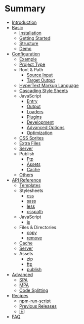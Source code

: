 # Summary

- [Introduction](README.md)
- [Basic](basic/toc.md)
  - [Installation](basic/installation.md)
  - [Getting Started](basic/getting-started.md)
  - [Structure](basic/structure.md)
  - [Demo](basic/demo.md)
- [Configuration](configuration/toc.md)
  - [Example](configuration/example.md)
  - [Project Type](configuration/project.md)
  - Root & Path
    - [Source Input](configuration/path.md#input)
    - [Target Output](configuration/path.md#output)
  - [HyperText Markup Language](configuration/html.md)
  - [Cascading Style Sheets](configuration/styles.md)
  - JavaScript
    - [Entry](configuration/scripts.md#entry)
    - [Output](configuration/scripts.md#output)
    - [Loaders](configuration/scripts.md#loaders)
    - [Plugins](configuration/scripts.md#plugins)
    - [Development](configuration/scripts.md#development)
    - [Advanced Options](configuration/scripts.md#advanced-options)
    - [Optimization](configuration/scripts.md#optimization)
  - [CSS Sprites](configuration/sprites.md)
  - [Extra Files](configuration/extras.md)
  - [Server](configuration/server.md)
  - Publish
    - [Ftp](configuration/publish.md#ftp)
    - [Assets](configuration/publish.md#assets)
    - [Cache](configuration/publish.md#cache)
  - [Others](configuration/others.md)
- [API Reference](api/toc.md)
  - [Templates](api/templates.md)
  - Stylesheets
    - [css](api/stylesheets.md#mixcssinput-output)
    - [sass](api/stylesheets.md#mixsassinput-output)
    - [less](api/stylesheets.md#mixlessinput-output)
    - [csspath](api/stylesheets.md#mixcsspath)
  - JavaScript
    - [js](api/javascript.md#mixjsinput-output)
  - Files & Directories
    - [copy](api/files.md#mixcopyfrom-to-renameoptions)
    - [remove](api/files.md#mixremovesrc)
  - [Cache](api/cache.md)
  - [Server](api/server.md)
  - Assets
    - [zip](api/assets.md#mixzipinput-output)
    - [ftp](api/assets.md#mixftpinput)
    - [publish](api/assets.md#mixpublishinput-output-renameoptions)
- [Advanced](advanced/toc.md)
  - [SPA](advanced/spa.md)
  - [MPA](advanced/mpa.md)
  - [Code Splitting](advanced/code-splitting.md)
- [Recipes](recipes/toc.md)
  - [npm-run-script](recipes/run-script.md)
  - [Previous Releases](recipes/previous-releases.md)
  - [IE](recipes/ie.md)]
- [FAQ](faq.md)
